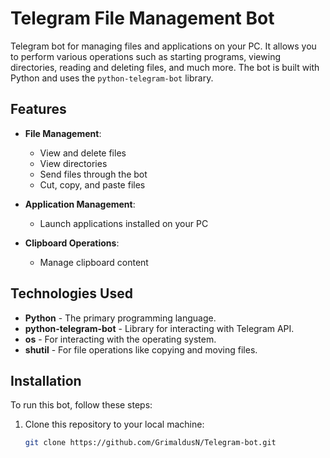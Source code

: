 # Telegram File Management Bot

Telegram bot for managing files and applications on your PC. It allows you to perform various operations such as starting programs, viewing directories, reading and deleting files, and much more. The bot is built with Python and uses the `python-telegram-bot` library.

## Features

- **File Management**:
  - View and delete files
  - View directories
  - Send files through the bot
  - Cut, copy, and paste files
  
- **Application Management**:
  - Launch applications installed on your PC
  
- **Clipboard Operations**:
  - Manage clipboard content
  
## Technologies Used

- **Python** - The primary programming language.
- **python-telegram-bot** - Library for interacting with Telegram API.
- **os** - For interacting with the operating system.
- **shutil** - For file operations like copying and moving files.
  
## Installation

To run this bot, follow these steps:

1. Clone this repository to your local machine:
   ```bash
   git clone https://github.com/GrimaldusN/Telegram-bot.git
